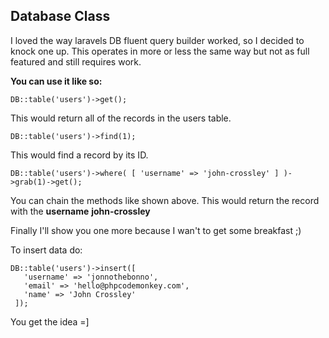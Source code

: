 ## Database Class

I loved the way laravels DB fluent query builder worked, so I decided to knock one
up. This operates in more or less the same way but not as full featured and still requires work.

**You can use it like so:**

	DB::table('users')->get();

This would return all of the records in the users table.

	DB::table('users')->find(1);

This would find a record by its ID.

	DB::table('users')->where( [ 'username' => 'john-crossley' ] )->grab(1)->get();

You can chain the methods like shown above. This would return the record with
the **username** **john-crossley**

Finally I'll show you one more because I wan't to get some breakfast ;)

To insert data do:

	DB::table('users')->insert([
	   'username' => 'jonnothebonno',
	   'email' => 'hello@phpcodemonkey.com',
	   'name' => 'John Crossley'
	 ]);

You get the idea =]
